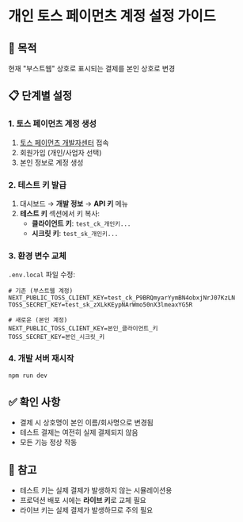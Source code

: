 # 개인 토스 페이먼츠 계정 설정 가이드

## 🎯 목적
현재 "부스트웹" 상호로 표시되는 결제를 본인 상호로 변경

## 📋 단계별 설정

### 1. 토스 페이먼츠 계정 생성
1. [토스 페이먼츠 개발자센터](https://developers.tosspayments.com/) 접속
2. 회원가입 (개인/사업자 선택)
3. 본인 정보로 계정 생성

### 2. 테스트 키 발급
1. 대시보드 → **개발 정보** → **API 키** 메뉴
2. **테스트 키** 섹션에서 키 복사:
   - **클라이언트 키**: `test_ck_개인키...`
   - **시크릿 키**: `test_sk_개인키...`

### 3. 환경 변수 교체
`.env.local` 파일 수정:
```env
# 기존 (부스트웹 계정)
NEXT_PUBLIC_TOSS_CLIENT_KEY=test_ck_P9BRQmyarYymBN4obxjNrJ07KzLN
TOSS_SECRET_KEY=test_sk_zXLkKEypNArWmo50nX3lmeaxYG5R

# 새로운 (본인 계정)
NEXT_PUBLIC_TOSS_CLIENT_KEY=본인_클라이언트_키
TOSS_SECRET_KEY=본인_시크릿_키
```

### 4. 개발 서버 재시작
```bash
npm run dev
```

## ✅ 확인 사항
- 결제 시 상호명이 본인 이름/회사명으로 변경됨
- 테스트 결제는 여전히 실제 결제되지 않음
- 모든 기능 정상 작동

## 📝 참고
- 테스트 키는 실제 결제가 발생하지 않는 시뮬레이션용
- 프로덕션 배포 시에는 **라이브 키**로 교체 필요
- 라이브 키는 실제 결제가 발생하므로 주의 필요
